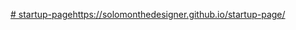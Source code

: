 [# startup-page](https://solomonthedesigner.github.io/startup-page/)https://solomonthedesigner.github.io/startup-page/
